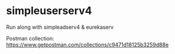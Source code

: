 # simpleuserserv4

Run along with simpleadserv4 & eurekaserv

Postman collection:
https://www.getpostman.com/collections/c9471d18125b3259d88e
